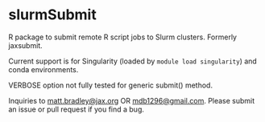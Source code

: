 # slurmSubmit
R package to submit remote R script jobs to Slurm clusters. Formerly jaxsubmit.

Current support is for Singularity (loaded by `module load singularity`) and conda environments. 

VERBOSE option not fully tested for generic submit() method. 

Inquiries to matt.bradley@jax.org OR mdb1296@gmail.com.
Please submit an issue or pull request if you find a bug. 
